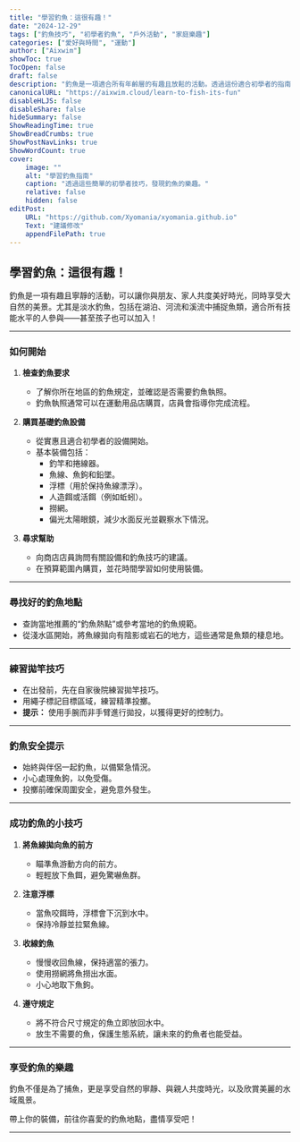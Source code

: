 ```yaml
---
title: "學習釣魚：這很有趣！"
date: "2024-12-29"
tags: ["釣魚技巧", "初學者釣魚", "戶外活動", "家庭樂趣"]
categories: ["愛好與時間", "運動"]
author: ["Aixwim"]
showToc: true
TocOpen: false
draft: false
description: "釣魚是一項適合所有年齡層的有趣且放鬆的活動。透過這份適合初學者的指南，了解淡水釣魚的基礎知識並開始你的釣魚之旅。"
canonicalURL: "https://aixwim.cloud/learn-to-fish-its-fun"
disableHLJS: false
disableShare: false
hideSummary: false
ShowReadingTime: true
ShowBreadCrumbs: true
ShowPostNavLinks: true
ShowWordCount: true
cover:
    image: ""
    alt: "學習釣魚指南"
    caption: "透過這些簡單的初學者技巧，發現釣魚的樂趣。"
    relative: false
    hidden: false
editPost:
    URL: "https://github.com/Xyomania/xyomania.github.io"
    Text: "建議修改"
    appendFilePath: true
---
```


## 學習釣魚：這很有趣！  

釣魚是一項有趣且寧靜的活動，可以讓你與朋友、家人共度美好時光，同時享受大自然的美景。尤其是淡水釣魚，包括在湖泊、河流和溪流中捕捉魚類，適合所有技能水平的人參與——甚至孩子也可以加入！  

---

### **如何開始**  

1. **檢查釣魚要求**  
   - 了解你所在地區的釣魚規定，並確認是否需要釣魚執照。  
   - 釣魚執照通常可以在運動用品店購買，店員會指導你完成流程。  

2. **購買基礎釣魚設備**  
   - 從實惠且適合初學者的設備開始。  
   - 基本裝備包括：  
     - 釣竿和捲線器。  
     - 魚線、魚鉤和鉛墜。  
     - 浮標（用於保持魚線漂浮）。  
     - 人造餌或活餌（例如蚯蚓）。  
     - 撈網。  
     - 偏光太陽眼鏡，減少水面反光並觀察水下情況。  

3. **尋求幫助**  
   - 向商店店員詢問有關設備和釣魚技巧的建議。  
   - 在預算範圍內購買，並花時間學習如何使用裝備。  

---

### **尋找好的釣魚地點**  

- 查詢當地推薦的“釣魚熱點”或參考當地的釣魚規範。  
- 從淺水區開始，將魚線拋向有陰影或岩石的地方，這些通常是魚類的棲息地。  

---

### **練習拋竿技巧**  

- 在出發前，先在自家後院練習拋竿技巧。  
- 用繩子標記目標區域，練習精準投擲。  
- **提示：** 使用手腕而非手臂進行拋投，以獲得更好的控制力。  

---

### **釣魚安全提示**  

- 始終與伴侶一起釣魚，以備緊急情況。  
- 小心處理魚鉤，以免受傷。  
- 投擲前確保周圍安全，避免意外發生。  

---

### **成功釣魚的小技巧**  

1. **將魚線拋向魚的前方**  
   - 瞄準魚游動方向的前方。  
   - 輕輕放下魚餌，避免驚嚇魚群。  

2. **注意浮標**  
   - 當魚咬餌時，浮標會下沉到水中。  
   - 保持冷靜並拉緊魚線。  

3. **收線釣魚**  
   - 慢慢收回魚線，保持適當的張力。  
   - 使用撈網將魚撈出水面。  
   - 小心地取下魚鉤。  

4. **遵守規定**  
   - 將不符合尺寸規定的魚立即放回水中。  
   - 放生不需要的魚，保護生態系統，讓未來的釣魚者也能受益。  

---

### **享受釣魚的樂趣**  

釣魚不僅是為了捕魚，更是享受自然的寧靜、與親人共度時光，以及欣賞美麗的水域風景。  

帶上你的裝備，前往你喜愛的釣魚地點，盡情享受吧！  

---
